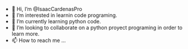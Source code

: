 - 👋 Hi, I’m @IsaacCardenasPro
- 👀 I’m interested in learnin code programing.
- 🌱 I’m currently learning python code. 
- 💞️ I’m looking to collaborate on a python proyect programing in order to learn more. 
- 📫 How to reach me ...

<!---
IsaacCardenasPro/IsaacCardenasPro is a ✨ special ✨ repository because its `README.md` (this file) appears on your GitHub profile.
You can click the Preview link to take a look at your changes.
--->
